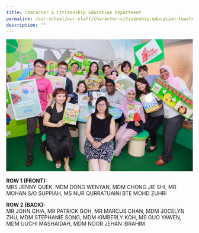 ```yaml
---
title: Character & Citizenship Education Department
permalink: /our-school/our-staff/character-citizenship-education-teachers/
description: ""
---
```

![](/images/Character-Citizenship-Education-Department-Informal-1.jpeg)

<p><strong>ROW 1 (FRONT):</strong><br />MRS JENNY QUEK, MDM DONG WENYAN, MDM CHONG JIE SHI, MR MOHAN S/O SUPPIAH, MS NUR QURRATUAINI BTE MOHD ZUHRI</p>
<p><strong>ROW 2 (BACK):</strong><br />MR JOHN CHIA, MR PATRICK GOH, MR MARCUS CHAN, MDM JOCELYN ZHU, MDM STEPHANIE SONG, MDM KIMBERLY KOH, MS GUO YAWEN, MDM UUCHI MASHAIDAH, MDM NOOR JEHAN IBRAHIM</p>